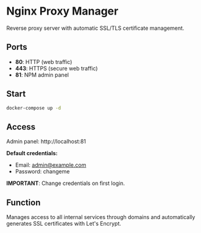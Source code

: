 # Nginx Proxy Manager

Reverse proxy server with automatic SSL/TLS certificate management.

## Ports

- **80**: HTTP (web traffic)
- **443**: HTTPS (secure web traffic)
- **81**: NPM admin panel

## Start

```bash
docker-compose up -d
```

## Access

Admin panel: http://localhost:81

**Default credentials:**

- Email: admin@example.com
- Password: changeme

**IMPORTANT**: Change credentials on first login.

## Function

Manages access to all internal services through domains and automatically generates SSL certificates with Let's Encrypt.
